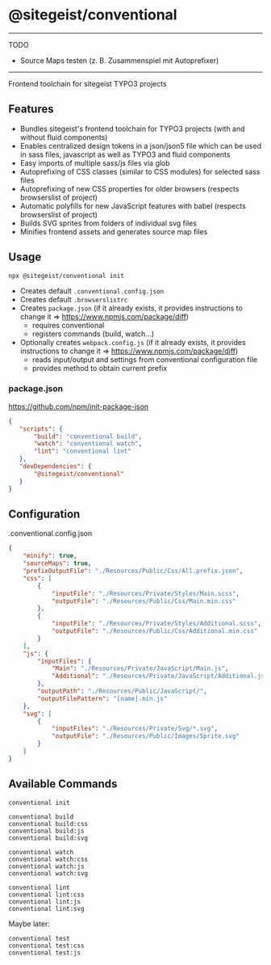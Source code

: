 # @sitegeist/conventional

---

TODO

* Source Maps testen (z. B. Zusammenspiel mit Autoprefixer)

---

Frontend toolchain for sitegeist TYPO3 projects

## Features

* Bundles sitegeist's frontend toolchain for TYPO3 projects (with and without fluid components)
* Enables centralized design tokens in a json/json5 file which can be used in sass files,
 javascript as well as TYPO3 and fluid components
* Easy imports of multiple sass/js files via glob
* Autoprefixing of CSS classes (similar to CSS modules) for selected sass files
* Autoprefixing of new CSS properties for older browsers (respects browserslist of project)
* Automatic polyfills for new JavaScript features with babel (respects browserslist of project)
* Builds SVG sprites from folders of individual svg files
* Minifies frontend assets and generates source map files

## Usage

```
npx @sitegeist/conventional init
```

* Creates default `.conventional.config.json`
* Creates default `.browserslistrc`
* Creates `package.json` (if it already exists, it provides instructions to change it => https://www.npmjs.com/package/diff)
   * requires conventional
   * registers commands (build, watch...)
* Optionally creates `webpack.config.js` (if it already exists, it provides instructions to change it => https://www.npmjs.com/package/diff)
   * reads input/output and settings from conventional configuration file
   * provides method to obtain current prefix

### package.json

https://github.com/npm/init-package-json

```json
{
   "scripts": {
       "build": "conventional build",
       "watch": "conventional watch",
       "lint": "conventional lint"
   },
   "devDependencies": {
       "@sitegeist/conventional"
   }
}
```

## Configuration

.conventional.config.json

```json
{
    "minify": true,
    "sourceMaps": true,
    "prefixOutputFile": "./Resources/Public/Css/All.prefix.json",
    "css": [
        {
            "inputFile": "./Resources/Private/Styles/Main.scss",
            "outputFile": "./Resources/Public/Css/Main.min.css"
        },
        {
            "inputFile": "./Resources/Private/Styles/Additional.scss",
            "outputFile": "./Resources/Public/Css/Additional.min.css"
        }
    ],
    "js": {
        "inputFiles": {
            "Main": "./Resources/Private/JavaScript/Main.js",
            "Additional": "./Resources/Private/JavaScript/Additional.js"
        },
        "outputPath": "./Resources/Public/JavaScript/",
        "outputFilePattern": "[name].min.js"
    },
    "svg": [
        {
            "inputFiles": "./Resources/Private/Svg/*.svg",
            "outputFile": "./Resources/Public/Images/Sprite.svg"
        }
    ]
}
```

## Available Commands

```
conventional init

conventional build
conventional build:css
conventional build:js
conventional build:svg

conventional watch
conventional watch:css
conventional watch:js
conventional watch:svg

conventional lint
conventional lint:css
conventional lint:js
conventional lint:svg
```

Maybe later:

```
conventional test
conventional test:css
conventional test:js
```